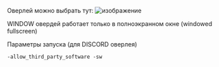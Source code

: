 Оверлей можно выбрать тут:
![изображение](https://github.com/oughhhhh/XD/assets/142888166/6701b0b0-0c60-4b3d-804d-206414420413)

WINDOW овердей работает только в полноэкранном окне (windowed fullscreen)

Параметры запуска (для DISCORD оверлея)
```
-allow_third_party_software -sw
```
